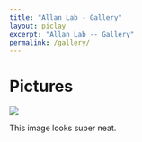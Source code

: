 ```yaml
---
title: "Allan Lab - Gallery"
layout: piclay
excerpt: "Allan Lab -- Gallery"
permalink: /gallery/
---
```


# Pictures
<div class="img__wrap">
  <img class="img__img" src="{{ site.url }}{{ site.baseurl }}/images/slider7001400/NoiseCover2.jpg" />
  <p class="img__description">This image looks super neat.</p>
</div>
